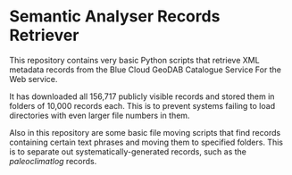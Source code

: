 # Semantic Analyser Records Retriever

This repository contains very basic Python scripts that retrieve XML metadata records from the Blue Cloud GeoDAB Catalogue Service For the Web service. 

It has downloaded all 156,717 publicly visible records and stored them in folders of 10,000 records each. This is to prevent systems failing to load directories with even larger file numbers in them.

Also in this repository are some basic file moving scripts that find records containing certain text phrases and moving them to specified folders. This is to separate out systematically-generated records, such as the _paleoclimatlog_ records.